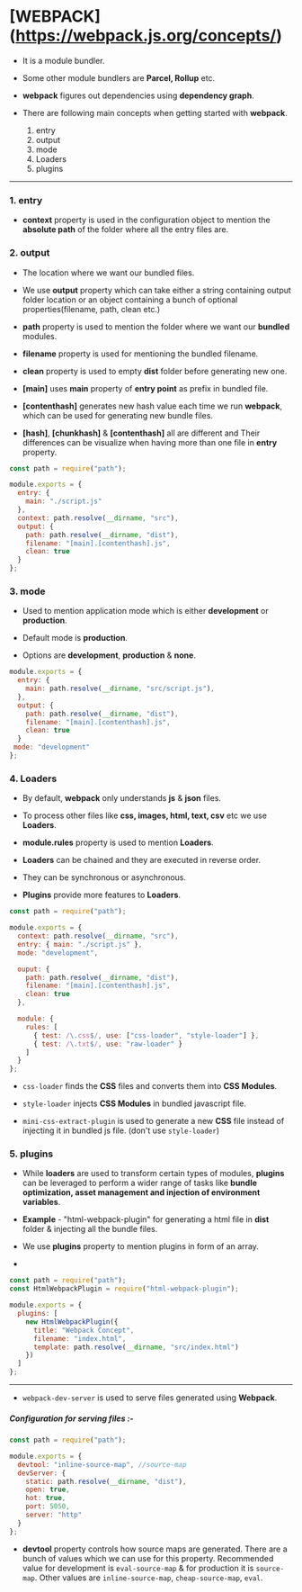 # [WEBPACK] (https://webpack.js.org/concepts/)

- It is a module bundler.

- Some other module bundlers are **Parcel, Rollup** etc.

- **webpack** figures out dependencies using **dependency graph**.

- There are following main concepts when getting started with **webpack**.

  1. entry
  2. output
  3. mode
  4. Loaders
  5. plugins

---

### 1. entry

- **context** property is used in the configuration object to mention the **absolute path** of the folder where all the entry files are.

### 2. output

- The location where we want our bundled files.

- We use **output** property which can take either a string containing output folder location or an object containing a bunch of optional properties(filename, path, clean etc.)

- **path** property is used to mention the folder where we want our **bundled** modules.

- **filename** property is used for mentioning the bundled filename.

- **clean** property is used to empty **dist** folder before generating new one.

- **[main]** uses **main** property of **entry point** as prefix in bundled file.

- **[contenthash]** generates new hash value each time we run **webpack**, which can be used for generating new bundle files.

- **[hash]**, **[chunkhash]** & **[contenthash]** all are different and Their differences can be visualize when having more than one file in **entry** property.

```js
const path = require("path");

module.exports = {
  entry: {
    main: "./script.js"
  },
  context: path.resolve(__dirname, "src"),
  output: {
    path: path.resolve(__dirname, "dist"),
    filename: "[main].[contenthash].js",
    clean: true
  }
};
```

### 3. mode

- Used to mention application mode which is either **development** or **production**.

- Default mode is **production**.

- Options are **development**, **production** & **none**.

```js
module.exports = {
  entry: {
    main: path.resolve(__dirname, "src/script.js"),
  },
  output: {
    path: path.resolve(__dirname, "dist"),
    filename: "[main].[contenthash].js",
    clean: true
  }
 mode: "development"
};
```

### 4. Loaders

- By default, **webpack** only understands **js** & **json** files.

- To process other files like **css, images, html, text, csv** etc we use **Loaders**.

- **module.rules** property is used to mention **Loaders**.

- **Loaders** can be chained and they are executed in reverse order.

- They can be synchronous or asynchronous.

- **Plugins** provide more features to **Loaders**.

```js
const path = require("path");

module.exports = {
  context: path.resolve(__dirname, "src"),
  entry: { main: "./script.js" },
  mode: "development",

  ouput: {
    path: path.resolve(__dirname, "dist"),
    filename: "[main].[contenthash].js",
    clean: true
  },

  module: {
    rules: [
      { test: /\.css$/, use: ["css-loader", "style-loader"] },
      { test: /\.txt$/, use: "raw-loader" }
    ]
  }
};
```

- `css-loader` finds the **CSS** files and converts them into **CSS Modules**.
- `style-loader` injects **CSS Modules** in bundled javascript file.

- `mini-css-extract-plugin` is used to generate a new **CSS** file instead of injecting it in bundled js file. (don't use `style-loader`)

### 5. plugins

- While **loaders** are used to transform certain types of modules, **plugins** can be leveraged to perform a wider range of tasks like **bundle optimization, asset management and injection of environment variables**.

- **Example** - "html-webpack-plugin" for generating a html file in **dist** folder & injecting all the bundle files.

- We use **plugins** property to mention plugins in form of an array.

-

```js
const path = require("path");
const HtmlWebpackPlugin = require("html-webpack-plugin");

module.exports = {
  plugins: [
    new HtmlWebpackPlugin({
      title: "Webpack Concept",
      filename: "index.html",
      template: path.resolve(__dirname, "src/index.html")
    })
  ]
};
```

---

- `webpack-dev-server` is used to serve files generated using **Webpack**.

##### Configuration for serving files :-

```js
const path = require("path");

module.exports = {
  devtool: "inline-source-map", //source-map
  devServer: {
    static: path.resolve(__dirname, "dist"),
    open: true,
    hot: true,
    port: 5050,
    server: "http"
  }
};
```

- **devtool** property controls how source maps are generated. There are a bunch of values which we can use for this property. Recommended value for development is `eval-source-map` & for production it is `source-map`. Other values are `inline-source-map`, `cheap-source-map`, `eval`.
